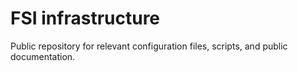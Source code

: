# FSI infrastructure

Public repository for relevant configuration files, scripts, and public
documentation.
